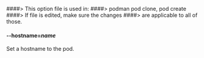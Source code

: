 ####> This option file is used in:
####> podman pod clone, pod create
####> If file is edited, make sure the changes
####> are applicable to all of those.

#### **--hostname**=_name_

Set a hostname to the pod.
